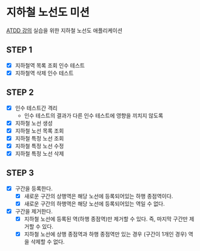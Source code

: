 # 지하철 노선도 미션
[ATDD 강의](https://edu.nextstep.camp/c/R89PYi5H) 실습을 위한 지하철 노선도 애플리케이션

## STEP 1
- [x] 지하철역 목록 조회 인수 테스트
- [x] 지하철역 삭제 인수 테스트

## STEP 2
- [X] 인수 테스트간 격리
  - 인수 테스트의 결과가 다른 인수 테스트에 영향을 끼치지 않도록
- [x] 지하철 노선 생성
- [x] 지하철 노선 목록 조회
- [x] 지하철 특정 노선 조회
- [x] 지하철 특정 노선 수정
- [x] 지하철 특정 노선 삭제  

## STEP 3
- [x] 구간을 등록한다.
  - [x] 새로운 구간의 상행역은 해당 노선에 등록되어있는 하행 종점역이다.
  - [x] 새로운 구간의 하행역은 해당 노선에 등록되어있는 역일 수 없다.
- [x] 구간을 제거한다.
  - [x] 지하철 노선에 등록된 역(하행 종점역)만 제거할 수 있다. 즉, 마지막 구간만 제거할 수 있다.
  - [x] 지하철 노선에 상행 종점역과 하행 종점역만 있는 경우 (구간이 1개인 경우) 역을 삭제할 수 없다.
